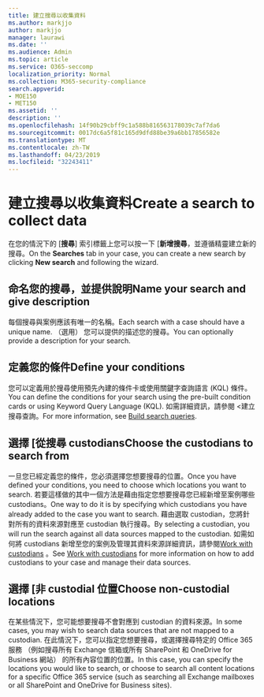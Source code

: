 ```yaml
---
title: 建立搜尋以收集資料
ms.author: markjjo
author: markjjo
manager: laurawi
ms.date: ''
ms.audience: Admin
ms.topic: article
ms.service: O365-seccomp
localization_priority: Normal
ms.collection: M365-security-compliance
search.appverid:
- MOE150
- MET150
ms.assetid: ''
description: ''
ms.openlocfilehash: 14f90b29cbff9c1a588b816563178039c7af7da6
ms.sourcegitcommit: 0017dc6a5f81c165d9dfd88be39a6bb17856582e
ms.translationtype: MT
ms.contentlocale: zh-TW
ms.lasthandoff: 04/23/2019
ms.locfileid: "32243411"
---
```

# <a name="create-a-search-to-collect-data"></a><span data-ttu-id="d31ec-102">建立搜尋以收集資料</span><span class="sxs-lookup"><span data-stu-id="d31ec-102">Create a search to collect data</span></span>

<span data-ttu-id="d31ec-103">在您的情況下的 [**搜尋**] 索引標籤上您可以按一下 [**新增搜尋**，並遵循精靈建立新的搜尋。</span><span class="sxs-lookup"><span data-stu-id="d31ec-103">On the **Searches** tab in your case, you can create a new search by clicking **New search** and following the wizard.</span></span>

## <a name="name-your-search-and-give-description"></a><span data-ttu-id="d31ec-104">命名您的搜尋，並提供說明</span><span class="sxs-lookup"><span data-stu-id="d31ec-104">Name your search and give description</span></span>

<span data-ttu-id="d31ec-105">每個搜尋與案例應該有唯一的名稱。</span><span class="sxs-lookup"><span data-stu-id="d31ec-105">Each search with a case should have a unique name.</span></span> <span data-ttu-id="d31ec-106">（選用） 您可以提供的描述您的搜尋。</span><span class="sxs-lookup"><span data-stu-id="d31ec-106">You can optionally provide a description for your search.</span></span> 

## <a name="define-your-conditions"></a><span data-ttu-id="d31ec-107">定義您的條件</span><span class="sxs-lookup"><span data-stu-id="d31ec-107">Define your conditions</span></span>

<span data-ttu-id="d31ec-108">您可以定義用於搜尋使用預先內建的條件卡或使用關鍵字查詢語言 (KQL) 條件。</span><span class="sxs-lookup"><span data-stu-id="d31ec-108">You can define the conditions for your search using the pre-built condition cards or using Keyword Query Language (KQL).</span></span> <span data-ttu-id="d31ec-109">如需詳細資訊，請參閱 <<c0>建立搜尋查詢。</span><span class="sxs-lookup"><span data-stu-id="d31ec-109">For more information, see [Build search queries](building-search-queries.md).</span></span>

## <a name="choose-the-custodians-to-search-from"></a><span data-ttu-id="d31ec-110">選擇 [從搜尋 custodians</span><span class="sxs-lookup"><span data-stu-id="d31ec-110">Choose the custodians to search from</span></span>

<span data-ttu-id="d31ec-111">一旦您已經定義您的條件，您必須選擇您想要搜尋的位置。</span><span class="sxs-lookup"><span data-stu-id="d31ec-111">Once you have defined your conditions, you need to choose which locations you want to search.</span></span> <span data-ttu-id="d31ec-112">若要這樣做的其中一個方法是藉由指定您想要搜尋您已經新增至案例哪些 custodians。</span><span class="sxs-lookup"><span data-stu-id="d31ec-112">One way to do it is by specifying which custodians you have already added to the case you want to search.</span></span> <span data-ttu-id="d31ec-113">藉由選取 custodian，您將針對所有的資料來源對應至 custodian 執行搜尋。</span><span class="sxs-lookup"><span data-stu-id="d31ec-113">By selecting a custodian, you will run the search against all data sources mapped to the custodian.</span></span> <span data-ttu-id="d31ec-114">如需如何將 custodians 新增至您的案例及管理其資料來源詳細資訊，請參閱[Work with custodians](managing-custodians.md) 。</span><span class="sxs-lookup"><span data-stu-id="d31ec-114">See [Work with custodians](managing-custodians.md) for more information on how to add custodians to your case and manage their data sources.</span></span>

## <a name="choose-non-custodial-locations"></a><span data-ttu-id="d31ec-115">選擇 [非 custodial 位置</span><span class="sxs-lookup"><span data-stu-id="d31ec-115">Choose non-custodial locations</span></span>

<span data-ttu-id="d31ec-116">在某些情況下，您可能想要搜尋不會對應到 custodian 的資料來源。</span><span class="sxs-lookup"><span data-stu-id="d31ec-116">In some cases, you may wish to search data sources that are not mapped to a custodian.</span></span> <span data-ttu-id="d31ec-117">在此情況下，您可以指定您想要搜尋，或選擇搜尋特定的 Office 365 服務 （例如搜尋所有 Exchange 信箱或所有 SharePoint 和 OneDrive for Business 網站） 的所有內容位置的位置。</span><span class="sxs-lookup"><span data-stu-id="d31ec-117">In this case, you can specify the locations you would like to search, or choose to search all content locations for a specific Office 365 service (such as searching all Exchange mailboxes or all SharePoint and OneDrive for Business sites).</span></span>